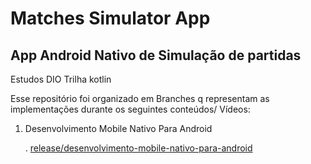 # Matches Simulator App
## App Android Nativo de Simulação de partidas
Estudos DIO Trilha kotlin

Esse repositório foi organizado em Branches q representam as implementações durante os seguintes conteúdos/ Vídeos:

1. Desenvolvimento Mobile Nativo Para Android

   . [release/desenvolvimento-mobile-nativo-para-android](https://github.com/LucassAlbu/Matches-simulator-app/tree/release/desenvolvimento-mobile-nativo-para-android)


  
 
